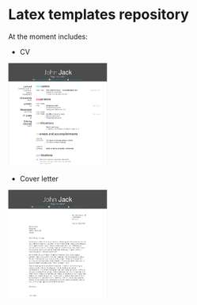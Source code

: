 # Latex templates repository

At the moment includes: 
 * CV 
 <img src="https://github.com/5uperpalo/Latex_templates/blob/master/cv_preview.PNG" alt="CV" width="200"/>

 * Cover letter 
 <img src="https://github.com/5uperpalo/Latex_templates/blob/master/cover_letter_preview.PNG" alt="Cover_letter" width="200"/>
